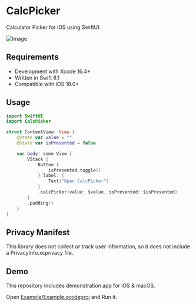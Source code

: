 # CalcPicker

Calculator Picker for iOS using SwiftUI.

![Image](https://github.com/user-attachments/assets/f6c1ddfa-cb09-492e-88a1-f5195221d7f3)

## Requirements

- Development with Xcode 16.4+
- Written in Swift 6.1
- Compatible with iOS 18.0+

## Usage

```swift
import SwiftUI
import CalcPicker

struct ContentView: View {
    @State var value = ""
    @State var isPresented = false

    var body: some View {
        VStack {
            Button {
                isPresented.toggle()
            } label: {
                Text("Open CalcPicker")
            }
            .calcPicker(value: $value, isPresented: $isPresented)
        }
        .padding()
    }
}
```

## Privacy Manifest

This library does not collect or track user information, so it does not include a PrivacyInfo.xcprivacy file.

## Demo

This repository includes demonstration app for iOS & macOS.

Open [Example/Example.xcodeproj](/Example/Example.xcodeproj) and Run it.
